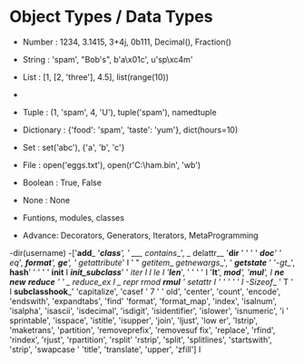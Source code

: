 # Object Types / Data Types

- Number : 1234, 3.1415, 3+4j, 0b111, Decimal(), Fraction()
- String : 'spam', "Bob's", b'a\x01c', u'sp\xc4m'

- List : [1, [2, 'three'], 4.5], list(range(10))
- 
- Tuple : (1, 'spam', 4, 'U'), tuple('spam'), namedtuple

- Dictionary : {'food': 'spam', 'taste': 'yum'}, dict(hours=10)

- Set : set('abc'), {'a', 'b', 'c'}

- File : open('eggs.txt'), open(r'C:\ham.bin', 'wb')

- Boolean : True, False
- None : None
- Funtions, modules, classes

- Advance: Decorators, Generators, Iterators, MetaProgramming









-dir(username)
-['__add___ '___class__', ' ___ contains__', _ delattr__ '__dir__ '
' '
' ___doc__' ' _eq__', ___format__', ___ge__', ' _getattribute___' I
' "
_getitem__ _getnewargs__', ' ___getstate___ ' '-_gt__', __hash__'
' ' '
' __init__ I ___init_subclass___' ' __iter_ I I _le_ I '__len___',
' ' ' '
I '__lt__', ___mod__', '__mul__', I ___ne__ ___new__ ___reduce__ '
'
_ reduce_ex_ I _ repr_ __rmod_ ___rmul__ '_ setattr__
I '
' ' ' '
I -Sizeof__ ' T ' I __subclasshook___' 'capitalize', 'casef
' 7 ' '
old', 'center', 'count', 'encode', 'endswith', 'expandtabs', 'find'
'format', 'format_map', 'index', 'isalnum', 'isalpha', 'isascii',
'isdecimal', 'isdigit', 'isidentifier', 'islower', 'isnumeric', 'i
'
sprintable', 'isspace', 'istitle', 'isupper', 'join', 'ljust', 'low
er', 'lstrip', 'maketrans', 'partition', 'removeprefix', 'removesuf
fix', 'replace', 'rfind', 'rindex', 'rjust', 'rpartition', 'rsplit'
'rstrip', 'split', 'splitlines', 'startswith', 'strip', 'swapcase
'
'title', 'translate', 'upper', 'zfill'] I
